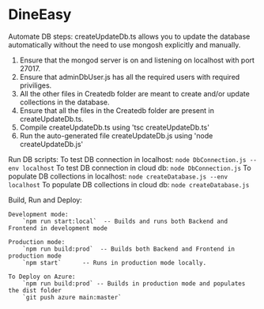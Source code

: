 # DineEasy

Automate DB steps:
createUpdateDb.ts allows you to update the database automatically without the need to use mongosh explicitly and manually.

1. Ensure that the mongod server is on and listening on localhost with port 27017.
2. Ensure that adminDbUser.js has all the required users with required priviliges.
3. All the other files in Createdb folder are meant to create and/or update collections in the database.
4. Ensure that all the files in the Createdb folder are present in createUpdateDb.ts.
5. Compile createUpdateDb.ts using 'tsc createUpdateDb.ts'
6. Run the auto-generated file createUpdateDb.js using 'node createUpdateDb.js'

Run DB scripts:
    To test DB connection in localhost:
        `node DbConnection.js --env localhost`
    To test DB connection in cloud db:
        `node DbConnection.js`
    To populate DB collections in localhost:
        `node createDatabase.js --env localhost`
    To populate DB collections in cloud db:
        `node createDatabase.js`

Build, Run and Deploy:

    Development mode:
        `npm run start:local`  -- Builds and runs both Backend and Frontend in development mode
    
    Production mode:
        `npm run build:prod`  -- Builds both Backend and Frontend in production mode
        `npm start`      -- Runs in production mode locally.
    
    To Deploy on Azure:
        `npm run build:prod` -- Builds in production mode and populates the dist folder
        `git push azure main:master`

